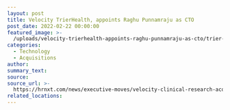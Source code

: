 ```yaml
---
layout: post
title: Velocity TrierHealth, appoints Raghu Punnamraju as CTO
post_date: 2022-02-22 00:00:00
featured_image: >-
  /uploads/velocity-trierhealth-appoints-raghu-punnamraju-as-cto/trier-health---blog.png
categories:
  - Technology
  - Acquisitions
author:
summary_text:
source:
source_url: >-
  https://hrnxt.com/news/executive-moves/velocity-clinical-research-acquires-indian-tech-company-trierhealth-appoints-raghu-punnamraju-as-cto/47208/2022/02/22/
related_locations:
---
```

